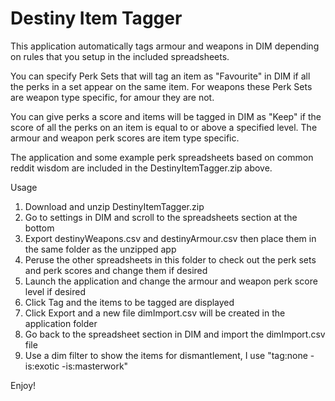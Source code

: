# Destiny Item Tagger

This application automatically tags armour and weapons in DIM depending on rules that you setup in the included spreadsheets.

You can specify Perk Sets that will tag an item as "Favourite" in DIM if all the perks in a set appear on the same item.
For weapons these Perk Sets are weapon type specific, for amour they are not.

You can give perks a score and items will be tagged in DIM as "Keep" if the score of all the perks on an item is equal to or above a specified level.  The armour and weapon perk scores are item type specific.

The application and some example perk spreadsheets based on common reddit wisdom are included in the DestinyItemTagger.zip above.

Usage
1. Download and unzip DestinyItemTagger.zip
2. Go to settings in DIM and scroll to the spreadsheets section at the bottom
3. Export destinyWeapons.csv and destinyArmour.csv then place them in the same folder as the unzipped app
4. Peruse the other spreadsheets in this folder to check out the perk sets and perk scores and change them if desired
5. Launch the application and change the armour and weapon perk score level if desired
6. Click Tag and the items to be tagged are displayed
7. Click Export and a new file dimImport.csv will be created in the application folder
8. Go back to the spreadsheet section in DIM and import the dimImport.csv file
9. Use a dim filter to show the items for dismantlement, I use "tag:none -is:exotic -is:masterwork"

Enjoy!
